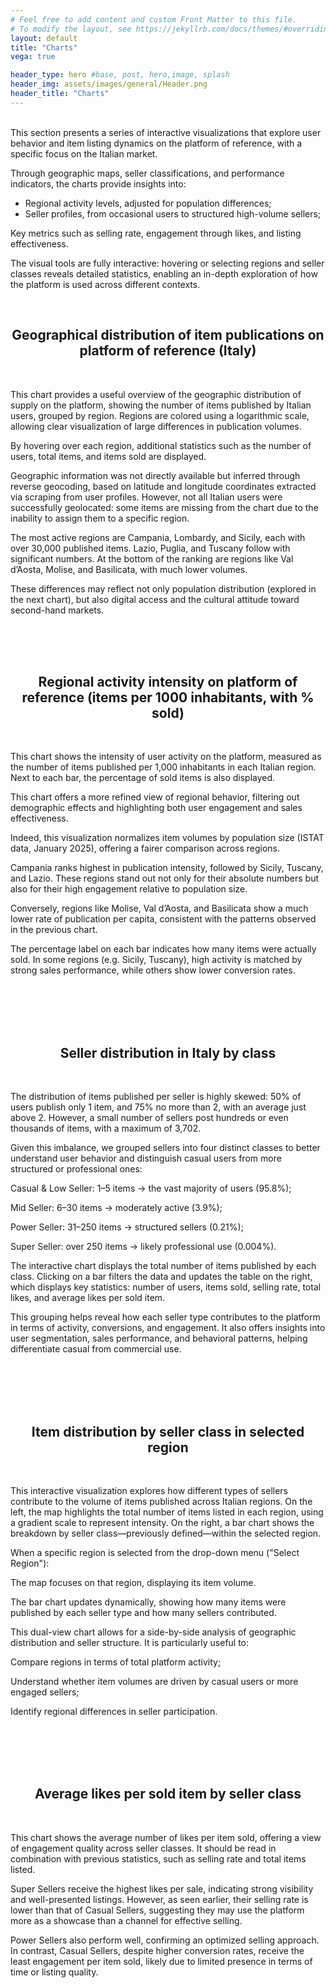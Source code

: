 ```yaml
---
# Feel free to add content and custom Front Matter to this file.
# To modify the layout, see https://jekyllrb.com/docs/themes/#overriding-theme-defaults
layout: default
title: "Charts"
vega: true

header_type: hero #base, post, hero,image, splash
header_img: assets/images/general/Header.png
header_title: "Charts"
---
```

<br>
This section presents a series of interactive visualizations that explore user behavior and item listing dynamics on the platform of reference, with a specific focus on the Italian market. 

Through geographic maps, seller classifications, and performance indicators, the charts provide insights into: 

- Regional activity levels, adjusted for population differences; 
- Seller profiles, from occasional users to structured high-volume sellers; 

Key metrics such as selling rate, engagement through likes, and listing effectiveness. 

The visual tools are fully interactive: hovering or selecting regions and seller classes reveals detailed statistics, enabling an in-depth exploration of how the platform is used across different contexts. 

<br>

<h2 style="width: 100%; text-align: center">
Geographical distribution of item publications on platform of reference (Italy)
</h2>

<br>

This chart provides a useful overview of the geographic distribution of supply on the platform, showing the number of items published by Italian users, grouped by region. Regions are colored using a logarithmic scale, allowing clear visualization of large differences in publication volumes. 

By hovering over each region, additional statistics such as the number of users, total items, and items sold are displayed. 

Geographic information was not directly available but inferred through reverse geocoding, based on latitude and longitude coordinates extracted via scraping from user profiles. However, not all Italian users were successfully geolocated: some items are missing from the chart due to the inability to assign them to a specific region. 

The most active regions are Campania, Lombardy, and Sicily, each with over 30,000 published items. Lazio, Puglia, and Tuscany follow with significant numbers. At the bottom of the ranking are regions like Val d’Aosta, Molise, and Basilicata, with much lower volumes. 

These differences may reflect not only population distribution (explored in the next chart), but also digital access and the cultural attitude toward second-hand markets. 

<br>

<div style="width: 100%">
<vegachart schema-url="{{site.baseurl}}/assets/charts/1_map_ita.json" style="width: 100%; height: 100%"></vegachart>
</div>


<br>
<br>


<h2 style="width: 100%; text-align: center">
    Regional activity intensity on platform of reference (items per 1000 inhabitants, with % sold)
</h2>

<br>

This chart shows the intensity of user activity on the platform, measured as the number of items published per 1,000 inhabitants in each Italian region. Next to each bar, the percentage of sold items is also displayed. 

This chart offers a more refined view of regional behavior, filtering out demographic effects and highlighting both user engagement and sales effectiveness. 

Indeed, this visualization normalizes item volumes by population size (ISTAT data, January 2025), offering a fairer comparison across regions. 

Campania ranks highest in publication intensity, followed by Sicily, Tuscany, and Lazio. These regions stand out not only for their absolute numbers but also for their high engagement relative to population size. 

Conversely, regions like Molise, Val d’Aosta, and Basilicata show a much lower rate of publication per capita, consistent with the patterns observed in the previous chart. 

The percentage label on each bar indicates how many items were actually sold. In some regions (e.g. Sicily, Tuscany), high activity is matched by strong sales performance, while others show lower conversion rates. 

<br>

<div style="width: 100%">
<vegachart schema-url="{{site.baseurl}}/assets/charts/2_region_activity.json" style="width: 100%; height: 100%"></vegachart>
</div>

<br>
<br>
<br>


<h2 style="width: 100%; text-align: center">
Seller distribution in Italy by class
</h2>

<br>

The distribution of items published per seller is highly skewed: 50% of users publish only 1 item, and 75% no more than 2, with an average just above 2. However, a small number of sellers post hundreds or even thousands of items, with a maximum of 3,702. 

Given this imbalance, we grouped sellers into four distinct classes to better understand user behavior and distinguish casual users from more structured or professional ones: 

Casual & Low Seller: 1–5 items → the vast majority of users (95.8%); 

Mid Seller: 6–30 items → moderately active (3.9%); 

Power Seller: 31–250 items → structured sellers (0.21%); 

Super Seller: over 250 items → likely professional use (0.004%). 

The interactive chart displays the total number of items published by each class. Clicking on a bar filters the data and updates the table on the right, which displays key statistics: number of users, items sold, selling rate, total likes, and average likes per sold item.   

This grouping helps reveal how each seller type contributes to the platform in terms of activity, conversions, and engagement. It also offers insights into user segmentation, sales performance, and behavioral patterns, helping differentiate casual from commercial use.  

<br>

<div style="width: 100%">
<vegachart schema-url="{{site.baseurl}}/assets/charts/3_seller_classes.json" style="width: 100%; height: 100%"></vegachart>
</div>

<br>
<br>
<br>


<h2 style="width: 100%; text-align: center">
  Item distribution by seller class in selected region
</h2>

<br>

This interactive visualization explores how different types of sellers contribute to the volume of items published across Italian regions. On the left, the map highlights the total number of items listed in each region, using a gradient scale to represent intensity. On the right, a bar chart shows the breakdown by seller class—previously defined—within the selected region. 

When a specific region is selected from the drop-down menu ("Select Region"): 

The map focuses on that region, displaying its item volume. 

The bar chart updates dynamically, showing how many items were published by each seller type and how many sellers contributed. 

This dual-view chart allows for a side-by-side analysis of geographic distribution and seller structure. It is particularly useful to: 

Compare regions in terms of total platform activity; 

Understand whether item volumes are driven by casual users or more engaged sellers; 

Identify regional differences in seller participation. 

<br>

<div style="width: 100%">
<vegachart schema-url="{{site.baseurl}}/assets/charts/4_smart_chart.json" style="width: 100%; height: 100%"></vegachart>
</div>

<br>
<br>
<br>


<h2 style="width: 100%; text-align: center">
    Average likes per sold item by seller class
</h2>
<br>

This chart shows the average number of likes per item sold, offering a view of engagement quality across seller classes. It should be read in combination with previous statistics, such as selling rate and total items listed. 

Super Sellers receive the highest likes per sale, indicating strong visibility and well-presented listings. However, as seen earlier, their selling rate is lower than that of Casual Sellers, suggesting they may use the platform more as a showcase than a channel for effective selling. 

Power Sellers also perform well, confirming an optimized selling approach. In contrast, Casual Sellers, despite higher conversion rates, receive the least engagement per item sold, likely due to limited presence in terms of time or listing quality.

<br>

<div style="width: 100%">
<vegachart schema-url="{{site.baseurl}}/assets/charts/5_likes_chart.json" style="width: 100%; height: 100%"></vegachart>
</div>
